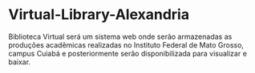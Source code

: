Virtual-Library-Alexandria
==========================

Biblioteca Virtual será um sistema web onde serão armazenadas as produções acadêmicas realizadas no Instituto Federal de Mato Grosso, campus Cuiabá e posteriormente serão disponibilizada para visualizar e baixar.
